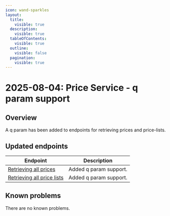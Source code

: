 ```yaml
---
icon: wand-sparkles
layout:
  title:
    visible: true
  description:
    visible: true
  tableOfContents:
    visible: true
  outline:
    visible: false
  pagination:
    visible: true
---
```


# 2025-08-04: Price Service - q param support

## Overview

A q param has been added to endpoints for retrieving prices and price-lists. 

## Updated endpoints

| Endpoint                                                                 | Description                                                    |
| ----------------------------------------------------------------------   | ---------------------------------------------------------------|
| [Retrieving all prices](https://developer.emporix.io/api-references/api-guides/prices-and-taxes/price-service/api-reference/prices#get-price-tenant-prices) | Added q param support.                                     |
| [Retrieving all price lists](https://developer.emporix.io/api-references/api-guides/prices-and-taxes/price-service/api-reference/price-lists#get-price-tenant-price-lists)  | Added q param support. |


## Known problems

There are no known problems.
